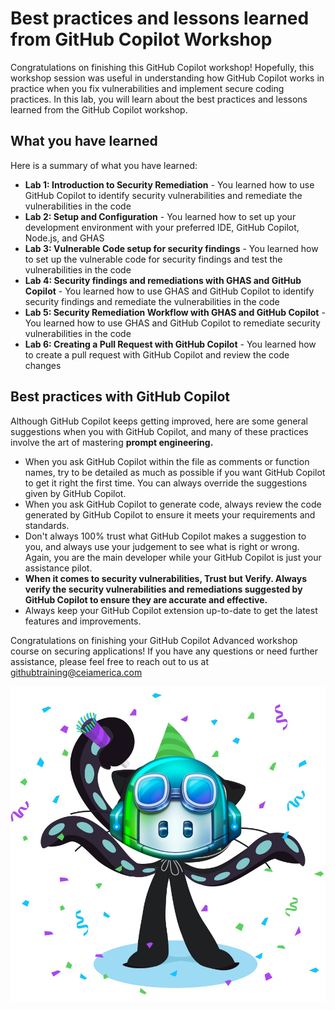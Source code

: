 # Best practices and lessons learned from GitHub Copilot Workshop

Congratulations on finishing this GitHub Copilot workshop! Hopefully, this workshop session was useful in understanding how GitHub Copilot works in practice when you fix vulnerabilities and implement secure coding practices. In this lab, you will learn about the best practices and lessons learned from the GitHub Copilot workshop.

## What you have learned

Here is a summary of what you have learned:

- **Lab 1: Introduction to Security Remediation** - You learned how to use GitHub Copilot to identify security vulnerabilities and remediate the vulnerabilities in the code
- **Lab 2: Setup and Configuration** - You learned how to set up your development environment with your preferred IDE, GitHub Copilot, Node.js, and GHAS
- **Lab 3: Vulnerable Code setup for security findings** - You learned how to set up the vulnerable code for security findings and test the vulnerabilities in the code
- **Lab 4: Security findings and remediations with GHAS and GitHub Copilot** - You learned how to use GHAS and GitHub Copilot to identify security findings and remediate the vulnerabilities in the code
- **Lab 5: Security Remediation Workflow with GHAS and GitHub Copilot** - You learned how to use GHAS and GitHub Copilot to remediate security vulnerabilities in the code
- **Lab 6: Creating a Pull Request with GitHub Copilot** - You learned how to create a pull request with GitHub Copilot and review the code changes

## Best practices with GitHub Copilot

Although GitHub Copilot keeps getting improved, here are some general suggestions when you with GitHub Copilot, and many of these practices involve the art of mastering **prompt engineering.**

- When you ask GitHub Copilot within the file as comments or function names, try to be detailed as much as possible if you want GitHub Copilot to get it right the first time. You can always override the suggestions given by GitHub Copilot.
- When you ask GitHub Copilot to generate code, always review the code generated by GitHub Copilot to ensure it meets your requirements and standards.
- Don't always 100% trust what GitHub Copilot makes a suggestion to you, and always use your judgement to see what is right or wrong. Again, you are the main developer while your GitHub Copilot is just your assistance pilot.
- **When it comes to security vulnerabilities, Trust but Verify. Always verify the security vulnerabilities and remediations suggested by GitHub Copilot to ensure they are accurate and effective.**
- Always keep your GitHub Copilot extension up-to-date to get the latest features and improvements.

Congratulations on finishing your GitHub Copilot Advanced workshop course on securing applications! If you have any questions or need further assistance, please feel free to reach out to us at [githubtraining@ceiamerica.com](mailto:githubtraining@ceiamerica.com)

![Congratulation](./images/congrat.png)
